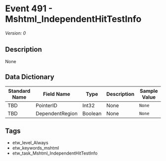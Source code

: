 # Event 491 - Mshtml_IndependentHitTestInfo
###### Version: 0

## Description
None

## Data Dictionary
|Standard Name|Field Name|Type|Description|Sample Value|
|---|---|---|---|---|
|TBD|PointerID|Int32|None|`None`|
|TBD|DependentRegion|Boolean|None|`None`|

## Tags
* etw_level_Always
* etw_keywords_mshtml
* etw_task_Mshtml_IndependentHitTestInfo